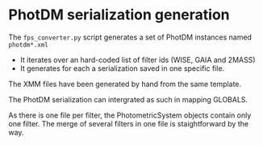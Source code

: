 # PhotDM serialization generation

The `fps_converter.py` script generates a set of PhotDM instances named `photdm*.xml`
- It iterates over an hard-coded list of filter ids (WISE, GAIA and 2MASS)
- It generates for each a serialization saved in one specific file.

The XMM files have been generated by hand from the same template.

The PhotDM serialization can intergrated as such in mapping GLOBALS.

As there is one file per filter, the PhotometricSystem objects contain only one filter. 
The merge of several filters in one file is staightforward by the way.
